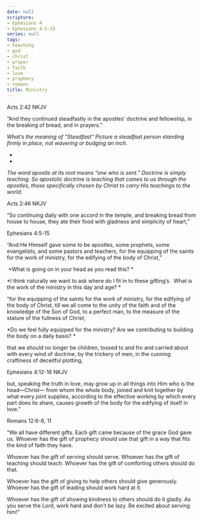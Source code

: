 ```yaml
---
date: null
scripture:
- Ephesians 4
- Ephesians 4:5-15
series: null
tags:
- teaching
- god
- christ
- prayer
- faith
- love
- prophecy
- romans
title: Ministry
---
```



‭‭Acts‬ ‭2‬:‭42‬ ‭NKJV‬‬

“And they continued steadfastly in the apostles’ doctrine and fellowship, in the breaking of bread, and in prayers.”

*What’s the meaning of “Steadfast” Picture a steadfast person standing firmly in place, not wavering or budging an inch.*

*
*

*The word apostle at its root means “one who is sent.” Doctrine is simply teaching. So apostolic doctrine is teaching that comes to us through the apostles, those specifically chosen by Christ to carry His teachings to the world.*

‭‭Acts‬ ‭2‬:‭46‬ ‭NKJV‬‬

“So continuing daily with one accord in the temple, and breaking bread from house to house, they ate their food with gladness and simplicity of heart,”

Ephesians 4:5-15

“And He Himself gave some to be apostles, some prophets, some evangelists, and some pastors and teachers, for the equipping of the saints for the work of ministry, for the edifying of the body of Christ,”

‭‭
*What is going on in your head as you read this? *

*I think naturally we want to ask where do I fit in to these gifting’s.  What is the work of the ministry in this day and age? *

“for the equipping of the saints for the work of ministry, for the edifying of the body of Christ, till we all come to the unity of the faith and of the knowledge of the Son of God, to a perfect man, to the measure of the stature of the fullness of Christ;

*Do we feel fully equipped for the ministry? Are we contributing to building the body on a daily basis? *

that we should no longer be children, tossed to and fro and carried about with every wind of doctrine, by the trickery of men, in the cunning craftiness of deceitful plotting,

‭‭Ephesians‬ ‭4‬:‭12‬-‭16‬ ‭NKJV‬‬

but, speaking the truth in love, may grow up in all things into Him who is the head—Christ— from whom the whole body, joined and knit together by what every joint supplies, according to the effective working by which every part does its share, causes growth of the body for the edifying of itself in love.”

Romans‬ ‭12‬:‭6‬-‭8‬, ‭11‬ ‭

“We all have different gifts. Each gift came because of the grace God gave us. Whoever has the gift of prophecy should use that gift in a way that fits the kind of faith they have.

Whoever has the gift of serving should serve. Whoever has the gift of teaching should teach. Whoever has the gift of comforting others should do that.

Whoever has the gift of giving to help others should give generously. Whoever has the gift of leading should work hard at it.

Whoever has the gift of showing kindness to others should do it gladly. As you serve the Lord, work hard and don’t be lazy. Be excited about serving him!”

‭‭